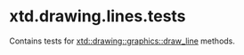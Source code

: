 # xtd.drawing.lines.tests

Contains tests for [xtd::drawing::graphics::draw_line](../../../src/xtd.drawing/include/xtd/drawing/graphics.h) methods.
